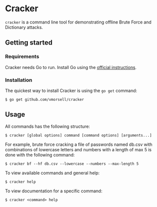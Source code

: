# Cracker

`cracker` is a command line tool for demonstrating offline Brute Force and Dictionary attacks.

## Getting started

### Requirements

Cracker needs Go to run. Install Go using the [official instructions](https://golang.org/doc/install).

### Installation

The quickest way to install Cracker is using the `go get` command:

```
$ go get github.com/vmorsell/cracker
```

## Usage

All commands has the following structure:

```
$ cracker [global options] command [command options] [arguments...]
```

For example, brute force cracking a file of passwords named db.csv with combinations of lowercase letters and numbers with a length of max 5 is done with the following command:

```
$ cracker bf --hf db.csv --lowercase --numbers --max-length 5
```

To view available commands and general help:

```
$ cracker help
```

To view documentation for a specific command:

```
$ cracker <command> help
```
